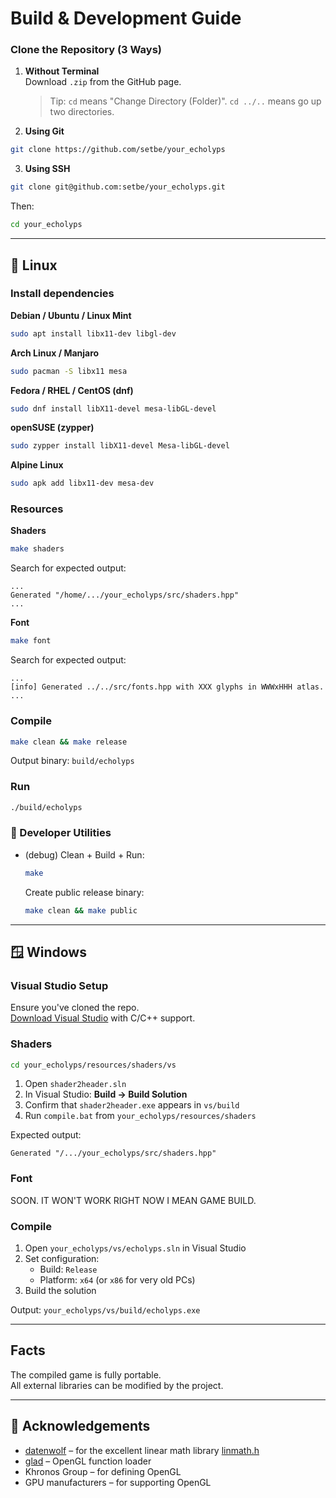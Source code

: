 # Build & Development Guide

### Clone the Repository (3 Ways)

1. **Without Terminal**  
   Download `.zip` from the GitHub page.  
   > Tip: `cd` means "Change Directory (Folder)". `cd ../..` means go up two directories.

2. **Using Git**
```sh
git clone https://github.com/setbe/your_echolyps
```

3. **Using SSH**
```sh
git clone git@github.com:setbe/your_echolyps.git
```

Then:
```sh
cd your_echolyps
```

---

## 🐧 Linux

### Install dependencies
**Debian / Ubuntu / Linux Mint**
```sh
sudo apt install libx11-dev libgl-dev
```

**Arch Linux / Manjaro**
```sh
sudo pacman -S libx11 mesa
```

**Fedora / RHEL / CentOS (dnf)**
```sh
sudo dnf install libX11-devel mesa-libGL-devel
```

**openSUSE (zypper)**
```sh
sudo zypper install libX11-devel Mesa-libGL-devel
```

**Alpine Linux**
```sh
sudo apk add libx11-dev mesa-dev
```

### Resources
**Shaders**
```sh
make shaders
```
Search for expected output:
```
...
Generated "/home/.../your_echolyps/src/shaders.hpp"
...
```

**Font**
```sh
make font
```
Search for expected output:
```
...
[info] Generated ../../src/fonts.hpp with XXX glyphs in WWWxHHH atlas.
...
```

### Compile
```sh
make clean && make release
```

Output binary: `build/echolyps`

### Run
```sh
./build/echolyps
```

### 🧪 Developer Utilities

- (debug) Clean + Build + Run:
  ```sh
  make
  ```

  Create public release binary:
  ```sh
  make clean && make public
  ``` 

---

## 🪟 Windows

### Visual Studio Setup

Ensure you've cloned the repo.  
[Download Visual Studio](https://visualstudio.microsoft.com/downloads/) with C/C++ support.

### Shaders

```sh
cd your_echolyps/resources/shaders/vs
```

1. Open `shader2header.sln`
2. In Visual Studio: **Build → Build Solution**
3. Confirm that `shader2header.exe` appears in `vs/build`
4. Run `compile.bat` from `your_echolyps/resources/shaders`

Expected output:
```
Generated "/.../your_echolyps/src/shaders.hpp"
```

### Font
SOON. IT WON'T WORK RIGHT NOW I MEAN GAME BUILD.

### Compile

1. Open `your_echolyps/vs/echolyps.sln` in Visual Studio  
2. Set configuration:
   - Build: `Release`
   - Platform: `x64` (or `x86` for very old PCs)
3. Build the solution

Output: `your_echolyps/vs/build/echolyps.exe`

---

## Facts

The compiled game is fully portable.  
All external libraries can be modified by the project.

---

## 🙏 Acknowledgements

- [datenwolf](https://github.com/datenwolf) – for the excellent linear math library [linmath.h](https://github.com/datenwolf/linmath.h)
- [glad](https://glad.dav1d.de/) – OpenGL function loader
- Khronos Group – for defining OpenGL
- GPU manufacturers – for supporting OpenGL

